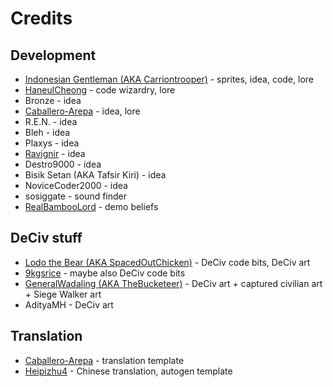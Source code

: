 # Credits

## Development

- [Indonesian Gentleman (AKA Carriontrooper)](https://github.com/carriontrooper) - sprites, idea, code, lore
- [HaneulCheong](https://github.com/HaneulCheong) - code wizardry, lore
- Bronze - idea
- [Caballero-Arepa](https://github.com/Caballero-Arepa) - idea, lore
- R.E.N. - idea
- Bleh - idea
- Plaxys - idea
- [Ravignir](https://github.com/ravignir) - idea
- Destro9000 - idea
- Bisik Setan (AKA Tafsir Kiri) - idea
- NoviceCoder2000 - idea
- sosiggate - sound finder
- [RealBambooLord](https://github.com/RealBamboolord) - demo beliefs

## DeCiv stuff

- [Lodo the Bear (AKA SpacedOutChicken)](https://github.com/SpacedOutChicken) - DeCiv code bits, DeCiv art
- [9kgsrice](https://github.com/9kgsofrice) - maybe also DeCiv code bits
- [GeneralWadaling (AKA TheBucketeer)](https://github.com/GeneralWadaling) - DeCiv art + captured civilian art + Siege Walker art
- AdityaMH - DeCiv art

## Translation

- [Caballero-Arepa](https://github.com/Caballero-Arepa) - translation template
- [Heipizhu4](https://github.com/heipizhu4) - Chinese translation, autogen template
